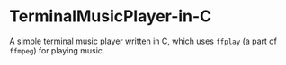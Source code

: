 # TerminalMusicPlayer-in-C
A simple terminal music player written in C, which uses `ffplay` (a part of `ffmpeg`) for playing music.
